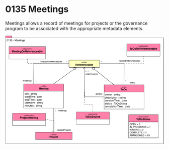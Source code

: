 <!-- SPDX-License-Identifier: CC-BY-4.0 -->
<!-- Copyright Contributors to the ODPi Egeria project. -->

# 0135 Meetings

Meetings allows a record of meetings for projects or the governance
program to be associated with the appropriate metadata elements.

![UML](0135-Meetings.png)